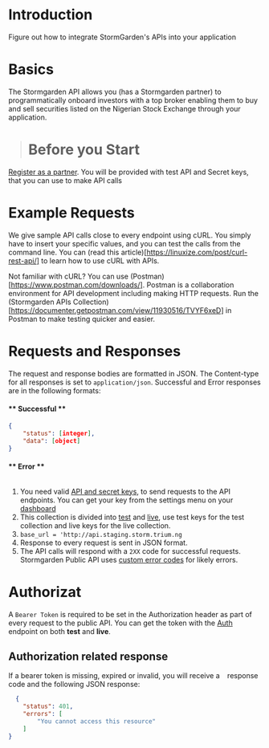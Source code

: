 # Introduction
Figure out how to integrate StormGarden's APIs into your application
 

# Basics
The Stormgarden API allows you (has a Stormgarden partner) to programmatically onboard investors with a top broker enabling them to buy and sell securities listed on the Nigerian Stock Exchange through your application.

> # Before you Start
[Register as a partner](http://console.staging.storm.trium.ng/settings/api). You will be provided with test API and Secret keys, that you can use to make API calls

# Example Requests
We give sample API calls close to every endpoint using cURL. You simply have to insert  your specific values, and you can test the calls from the command line. You can (read this article)[https://linuxize.com/post/curl-rest-api/] to learn how to use cURL with APIs.

Not familiar with cURL? You can use (Postman)[https://www.postman.com/downloads/]. Postman is a collaboration environment for API development including making HTTP requests. Run the (Stormgarden APIs Collection)[https://documenter.getpostman.com/view/11930516/TVYF6xeD] in Postman to make testing quicker and easier.

# Requests and Responses
The request and response bodies are formatted in JSON. The Content-type for all responses is set to `application/json`. 
Successful and Error responses are in the following formats:

<!-- tabs:start -->
#### ** Successful **

```JSON
{
    "status": [integer],
    "data": [object]
}
```
#### ** Error **

```JSON

```
<!-- tabs:end -->




1. You need valid [API and secret keys](#authorization), to send requests to the API endpoints. You can get your key from the settings menu on your [dashboard](http://console.staging.storm.trium.ng/settings/api)
2. This collection is divided into [test](#be905500-d634-4739-85e0-3065b9e237b3) and [live](#b563dc47-12a9-4a1e-ab22-d3b40a5fc727), use test keys for the test collection and live keys for the live collection.
3. `base_url = 'http://api.staging.storm.trium.ng`
4. Response to every request is sent in JSON format. 
5. The API calls will respond with a `2XX` code for successful requests. Stormgarden Public API uses [custom error codes](#Error) for likely errors.

# Authorizat 
A `Bearer Token` is required to be set in the Authorization header as part of every request to the public API. You can get the token with the [Auth](#8d2c6b8a-cc92-42f0-8344-24e87b7d4d7c) endpoint on both **test** and **live**.

## Authorization related response
If a bearer token is missing, expired or invalid, you will receive a  ` ` response code and the following JSON response:

```json
  {
    "status": 401,
    "errors": [
        "You cannot access this resource"
    ]
}
```

